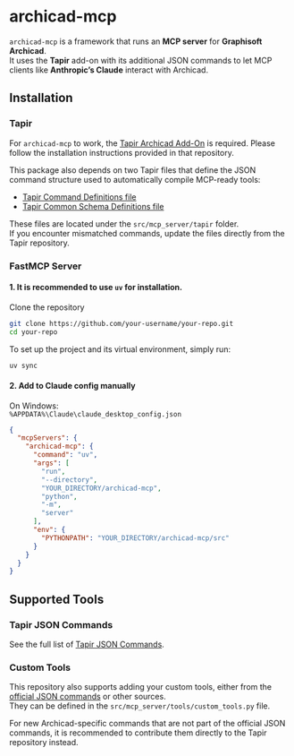 # archicad-mcp

`archicad-mcp` is a framework that runs an **MCP server** for **Graphisoft Archicad**.  
It uses the **Tapir** add-on with its additional JSON commands to let MCP clients like **Anthropic’s Claude** interact with Archicad.


## Installation

### Tapir

For `archicad-mcp` to work, the [Tapir Archicad Add-On](https://github.com/tlorantfy/tapir-archicad-automation) is required. Please follow the installation instructions provided in that repository.

This package also depends on two Tapir files that define the JSON command structure used to automatically compile MCP-ready tools:

- [Tapir Command Definitions file](https://github.com/ENZYME-APD/tapir-archicad-automation/blob/main/docs/archicad-addon/command_definitions.js)  
- [Tapir Common Schema Definitions file](https://github.com/ENZYME-APD/tapir-archicad-automation/blob/main/docs/archicad-addon/common_schema_definitions.js)  

These files are located under the `src/mcp_server/tapir` folder.  
If you encounter mismatched commands, update the files directly from the Tapir repository.


### FastMCP Server

#### 1. It is recommended to use `uv` for installation.

Clone the repository
```bash
git clone https://github.com/your-username/your-repo.git
cd your-repo
```

To set up the project and its virtual environment, simply run:

```bash
uv sync
```

#### 2. Add to Claude config manually

On Windows:  
`%APPDATA%\Claude\claude_desktop_config.json`

```json
{
  "mcpServers": {
    "archicad-mcp": {
      "command": "uv",
      "args": [
        "run",
        "--directory",
        "YOUR_DIRECTORY/archicad-mcp",
        "python",
        "-m",
        "server"
      ],
      "env": {
        "PYTHONPATH": "YOUR_DIRECTORY/archicad-mcp/src"
      }
    }
  }
}
```


## Supported Tools

### Tapir JSON Commands
See the full list of [Tapir JSON Commands](https://enzyme-apd.github.io/tapir-archicad-automation/archicad-addon/).

### Custom Tools
This repository also supports adding your custom tools, either from the [official JSON commands](https://archicadapi.graphisoft.com/JSONInterfaceDocumentation/#Introduction) or other sources.  
They can be defined in the `src/mcp_server/tools/custom_tools.py` file.

For new Archicad-specific commands that are not part of the official JSON commands, it is recommended to contribute them directly to the Tapir repository instead.





